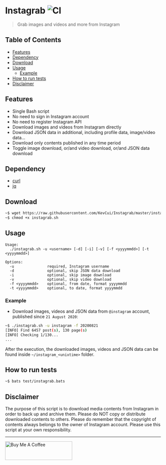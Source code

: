 # Instagrab ![CI](https://github.com/KevCui/instagrab/workflows/CI/badge.svg)

> Grab images and videos and more from Instagram

## Table of Contents

- [Features](#features)
- [Dependency](#dependency)
- [Download](#download)
- [Usage](#usage)
  - [Example](#example)
- [How to run tests](#how-to-run-tests)
- [Disclaimer](#disclaimer)

## Features

- Single Bash script
- No need to sign in Instagram account
- No need to register Instagram API
- Download images and videos from Instagram directly
- Download JSON data in additional, including profile data, image/video data...
- Download only contents published in any time period
- Toggle image download, or/and video download, or/and JSON data download

## Dependency

- [curl](https://curl.haxx.se/download.html)
- [jq](https://stedolan.github.io/jq/download/)

## Download

```bash
~$ wget https://raw.githubusercontent.com/KevCui/Instagrab/master/instagrab.sh
~$ chmod +x instagrab.sh
```

## Usage

```
Usage:
  ./instagrab.sh -u <username> [-d] [-i] [-v] [-f <yyyymmdd>] [-t <yyyymmdd>]

Options:
  -u               required, Instagram username
  -d               optional, skip JSON data download
  -i               optional, skip image download
  -v               optional, skip video download
  -f <yyyymmdd>    optional, from date, format yyyymmdd
  -t <yyyymmdd>    optional, to date, format yyyymmdd
```

### Example

- Download images, videos and JSON data from `@instagram` account, published since `21 August 2020`:

```bash
~$ ./instagrab.sh -u instagram -f 20200821
[INFO] Find 6457 post(s), 130 page(s)
[INFO] Checking 1/130...
...
```

After the execution, the downloaded images, videos and JSON data can be found inside `~/instagram_<unixtime>` folder.

## How to run tests

```bash
~$ bats test/instagrab.bats
```

## Disclaimer

The purpose of this script is to download media contents from Instagram in order to back up and archive them. Please do NOT copy or distribute downloaded contents to others. Please do remember that the copyright of contents always belongs to the owner of Instagram account. Please use this script at your own responsibility.

---

<a href="https://www.buymeacoffee.com/kevcui" target="_blank"><img src="https://cdn.buymeacoffee.com/buttons/v2/default-orange.png" alt="Buy Me A Coffee" height="60px" width="217px"></a>
